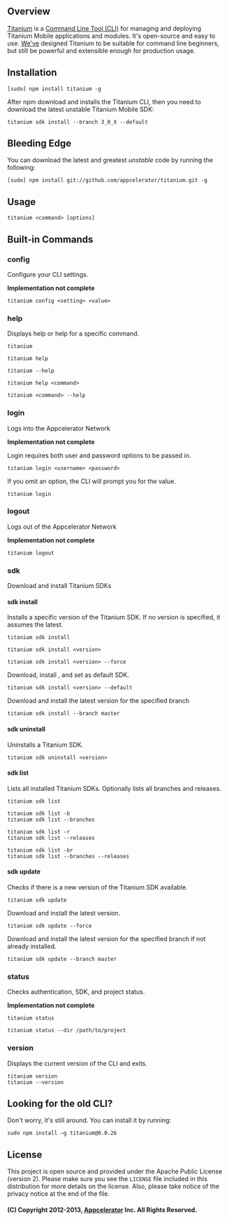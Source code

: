 ## Overview

[Titanium](https://github.com/appcelerator/titanium) is a [Command Line Tool (CLI)](http://en.wikipedia.org/wiki/Command-line_interface)
for managing and deploying Titanium Mobile applications and modules. It's open-source and easy to use. [We've](https://github.com/appcelerator)
designed Titanium to be suitable for command line beginners, but still be powerful and extensible enough for production usage.

## Installation

    [sudo] npm install titanium -g

After npm download and installs the Titanium CLI, then you need to download the latest unstable Titanium Mobile SDK:

    titanium sdk install --branch 3_0_X --default

## Bleeding Edge

You can download the latest and greatest *unstable* code by running the following:

    [sudo] npm install git://github.com/appcelerator/titanium.git -g

## Usage

    titanium <command> [options]

## Built-in Commands

### config

Configure your CLI settings.

**Implementation not complete**

    titanium config <setting> <value>

### help

Displays help or help for a specific command.

    titanium

    titanium help

    titanium --help

    titanium help <command>

    titanium <command> --help

### login

Logs into the Appcelerator Network

**Implementation not complete**

Login requires both user and password options to be passed in.

    titanium login <username> <password>

If you omit an option, the CLI will prompt you for the value.

    titanium login

### logout

Logs out of the Appcelerator Network

**Implementation not complete**

    titanium logout

### sdk

Download and install Titanium SDKs

#### sdk install

Installs a specific version of the Titanium SDK. If no version is specified, it assumes the latest.

    titanium sdk install

    titanium sdk install <version>

    titanium sdk install <version> --force

Download, install <version>, and set as default SDK.

    titanium sdk install <version> --default

Download and install the latest version for the specified branch

    titanium sdk install --branch master

#### sdk uninstall

Uninstalls a Titanium SDK.

    titanium sdk uninstall <version>

#### sdk list

Lists all installed Titanium SDKs. Optionally lists all branches and releases.

    titanium sdk list

    titanium sdk list -b
    titanium sdk list --branches

    titanium sdk list -r
    titanium sdk list --releases

    titanium sdk list -br
    titanium sdk list --branches --releases

#### sdk update

Checks if there is a new version of the Titanium SDK available.

    titanium sdk update

Download and install the latest version.

    titanium sdk update --force

Download and install the latest version for the specified branch if not already installed.

    titanium sdk update --branch master

### status

Checks authentication, SDK, and project status.

**Implementation not complete**

    titanium status

    titanium status --dir /path/to/project

### version

Displays the current version of the CLI and exits.

    titanium version
    titanium --version

## Looking for the old CLI?

Don't worry, it's still around. You can install it by running:

    sudo npm install –g titanium@0.0.26

## License

This project is open source and provided under the Apache Public License (version 2). Please make sure you see the `LICENSE` file
included in this distribution for more details on the license.  Also, please take notice of the privacy notice at the end of the file.

#### (C) Copyright 2012-2013, [Appcelerator](http://www.appcelerator.com/) Inc. All Rights Reserved.
